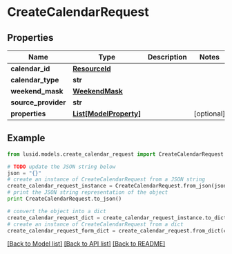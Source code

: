 # CreateCalendarRequest


## Properties
Name | Type | Description | Notes
------------ | ------------- | ------------- | -------------
**calendar_id** | [**ResourceId**](ResourceId.md) |  | 
**calendar_type** | **str** |  | 
**weekend_mask** | [**WeekendMask**](WeekendMask.md) |  | 
**source_provider** | **str** |  | 
**properties** | [**List[ModelProperty]**](ModelProperty.md) |  | [optional] 

## Example

```python
from lusid.models.create_calendar_request import CreateCalendarRequest

# TODO update the JSON string below
json = "{}"
# create an instance of CreateCalendarRequest from a JSON string
create_calendar_request_instance = CreateCalendarRequest.from_json(json)
# print the JSON string representation of the object
print CreateCalendarRequest.to_json()

# convert the object into a dict
create_calendar_request_dict = create_calendar_request_instance.to_dict()
# create an instance of CreateCalendarRequest from a dict
create_calendar_request_form_dict = create_calendar_request.from_dict(create_calendar_request_dict)
```
[[Back to Model list]](../README.md#documentation-for-models) [[Back to API list]](../README.md#documentation-for-api-endpoints) [[Back to README]](../README.md)


